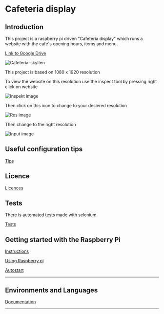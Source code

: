 # Cafeteria display

## Introduction

This project is a raspberry pi driven "Cafeteria display" which runs a website with the café´s opening hours, items and menu.


[Link to Google Drive](https://drive.google.com/drive/folders/1Yf2ABcoPqGIK5E88mXdyQchkGVjTMYVt)

![Cafeteria-skylten](../Cafeteria-skylt/Documentations/images/Cafeteria-skylten.png)

This project is based on 1080 x 1920 resolution 

To view the website on this resolution use the inspect tool by pressing right click on website

![Inspekt image](../Cafeteria-skylt/Documentations/images/inspekt-img.png)

Then click on this icon to change to your desiered resolution

![Res image](../Cafeteria-skylt/Documentations/images/click1.png)

Then change to the right resolution

![Input image](../Cafeteria-skylt/Documentations/images/res-input.png)

## Useful configuration tips

[Tips](/Documentations/configuration.md)

## Licence

[Licences](/Documentations/licence.md)

## Tests

There is automated tests made with selenium. 

[Tests](/Documentations/tests.md)

## Getting started with the Raspberry Pi
[Instructions](/Documentations/raspberrySetup.md)

[Using Raspberry pi](/Documentations/usingRaspberryPi.md)

[Autostart](/Documentations/autostart.md)


***

## Environments and Languages 
[Documentation](/Documentations/enviromentsLanguages.md)

***
